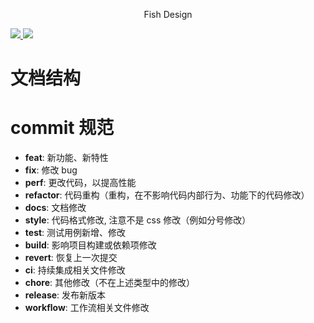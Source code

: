 <p align="center">Fish Design</p>
<p>
  <a href="https://github.com/Tylermeek/fish-design/actions/workflows/common-push-quality-inspection.yaml">
    <img src="https://github.com/Tylermeek/fish-design/actions/workflows/common-push-quality-inspection.yaml/badge.svg?branch=main"/>
  </a>
  <a href="https://codecov.io/gh/Tylermeek/fish-design" > 
    <img src="https://codecov.io/gh/Tylermeek/fish-design/branch/main/graph/badge.svg?token=R3JLW50NZI"/> 
 </a>
</p>

# 文档结构

<!-- .
├── config               # 配置文件
├── coverage            # 覆盖率报告
├── demo                # 代码范例
├── docs                # 文档
├── node_modules  
├── scripts              # 脚本 发布、提交信息检查
├── src                  # 组件代码
└── types                # TS类型定义 -->

# commit 规范

<ul>
<li><strong>feat</strong>: 新功能、新特性</li>
<li><strong>fix</strong>: 修改 bug</li>
<li><strong>perf</strong>: 更改代码，以提高性能</li>
<li><strong>refactor</strong>: 代码重构（重构，在不影响代码内部行为、功能下的代码修改）</li>
<li><strong>docs</strong>: 文档修改</li>
<li><strong>style</strong>: 代码格式修改, 注意不是 css 修改（例如分号修改）</li>
<li><strong>test</strong>: 测试用例新增、修改</li>
<li><strong>build</strong>: 影响项目构建或依赖项修改</li>
<li><strong>revert</strong>: 恢复上一次提交</li>
<li><strong>ci</strong>: 持续集成相关文件修改</li>
<li><strong>chore</strong>: 其他修改（不在上述类型中的修改）</li>
<li><strong>release</strong>: 发布新版本</li>
<li><strong>workflow</strong>: 工作流相关文件修改</li>
</ul>
